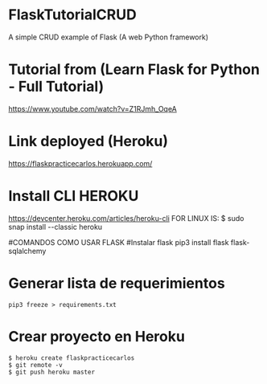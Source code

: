 # FlaskTutorialCRUD
A simple CRUD example of Flask (A web Python framework)
# Tutorial from (Learn Flask for Python - Full Tutorial)
https://www.youtube.com/watch?v=Z1RJmh_OqeA
# Link deployed (Heroku)
https://flaskpracticecarlos.herokuapp.com/

# Install CLI HEROKU
https://devcenter.heroku.com/articles/heroku-cli
FOR LINUX IS:
$ sudo snap install --classic heroku

#COMANDOS COMO USAR FLASK
#Instalar flask
	pip3 install flask flask-sqlalchemy
  
# Generar lista de requerimientos
	pip3 freeze > requirements.txt

# Crear proyecto en Heroku 
	$ heroku create flaskpracticecarlos
	$ git remote -v
	$ git push heroku master
